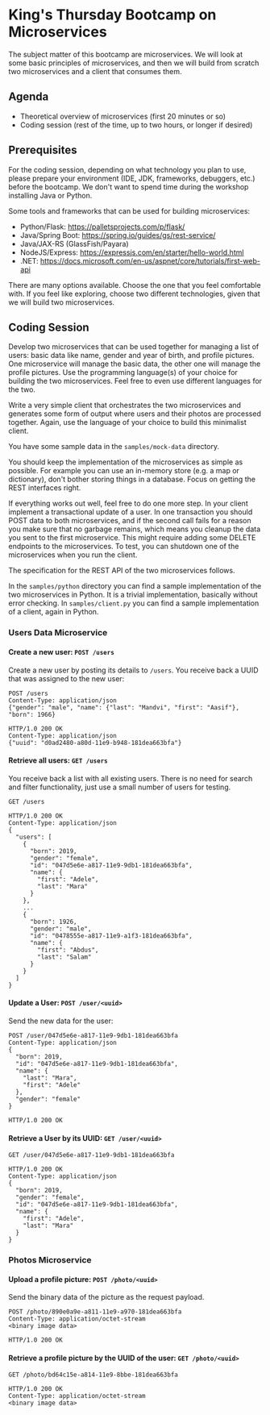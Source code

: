 # King's Thursday Bootcamp on Microservices

The subject matter of this bootcamp are microservices. We will look at some basic
principles of microservices, and then we will build from scratch two microservices
and a client that consumes them.

## Agenda

- Theoretical overview of microservices (first 20 minutes or so)
- Coding session (rest of the time, up to two hours, or longer if desired)

## Prerequisites

For the coding session, depending on what technology you plan to use, please prepare
your environment (IDE, JDK, frameworks, debuggers, etc.) before the bootcamp. We don't
want to spend time during the workshop installing Java or Python.

Some tools and frameworks that can be used for building microservices:

* Python/Flask: https://palletsprojects.com/p/flask/
* Java/Spring Boot: https://spring.io/guides/gs/rest-service/
* Java/JAX-RS (GlassFish/Payara)
* NodeJS/Express: https://expressjs.com/en/starter/hello-world.html
* .NET: https://docs.microsoft.com/en-us/aspnet/core/tutorials/first-web-api

There are many options available. Choose the one that you feel comfortable with. If
you feel like exploring, choose two different technologies, given that we will build
two microservices.

## Coding Session

Develop two microservices that can be used together for managing a list of users:
basic data like name, gender and year of birth, and profile pictures. One
microservice will manage the basic data, the other one will manage the profile
pictures. Use the programming language(s) of your choice for building the two microservices.
Feel free to even use different languages for the two.

Write a very simple client that orchestrates the two microservices and generates 
some form of output where users and their photos are processed together. Again, use the language
of your choice to build this minimalist client.

You have some sample data in the `samples/mock-data` directory.

You should keep the implementation of the microservices as simple as possible. For
example you can use an in-memory store (e.g. a map or dictionary), don't bother
storing things in a database. Focus on getting the REST interfaces right.

If everything works out well, feel free to do one more step. In your client implement
a transactional update of a user. In one transaction you should POST data to both 
microservices, and if the second call fails for a reason you make sure that no garbage
remains, which means you cleanup the data you sent to the first microservice. This 
might require adding some DELETE endpoints to the microservices. To test, you can 
shutdown one of the microservices when you run the client.

The specification for the REST API of the two microservices follows.

In the `samples/python` directory you can find a sample implementation of the two 
microservices in Python. It is a trivial implementation, basically without error
checking. In `samples/client.py` you can find a sample implementation of a client,
again in Python.

### Users Data Microservice

#### Create a new user: `POST /users`

Create a new user by posting its details to `/users`. You receive back a UUID that
was assigned to the new user:

```
POST /users
Content-Type: application/json
{"gender": "male", "name": {"last": "Mandvi", "first": "Aasif"}, "born": 1966}
```

```
HTTP/1.0 200 OK
Content-Type: application/json
{"uuid": "d0ad2480-a80d-11e9-b948-181dea663bfa"}
```

#### Retrieve all users: `GET /users`

You receive back a list with all existing users. There is no need for search and
filter functionality, just use a small number of users for testing.

```
GET /users
```

```
HTTP/1.0 200 OK
Content-Type: application/json
{
  "users": [
    {
      "born": 2019, 
      "gender": "female", 
      "id": "047d5e6e-a817-11e9-9db1-181dea663bfa", 
      "name": {
        "first": "Adele", 
        "last": "Mara"
      }
    }, 
    ...
    {
      "born": 1926, 
      "gender": "male", 
      "id": "0478555e-a817-11e9-a1f3-181dea663bfa", 
      "name": {
        "first": "Abdus", 
        "last": "Salam"
      }
    }
  ]
}
```

#### Update a User: `POST /user/<uuid>`

Send the new data for the user:

```
POST /user/047d5e6e-a817-11e9-9db1-181dea663bfa
Content-Type: application/json
{
  "born": 2019,
  "id": "047d5e6e-a817-11e9-9db1-181dea663bfa",
  "name": {
    "last": "Mara",
    "first": "Adele"
  },
  "gender": "female"
}
```

```
HTTP/1.0 200 OK
```

#### Retrieve a User by its UUID: `GET /user/<uuid>`

```
GET /user/047d5e6e-a817-11e9-9db1-181dea663bfa
```

```
HTTP/1.0 200 OK
Content-Type: application/json
{
  "born": 2019, 
  "gender": "female", 
  "id": "047d5e6e-a817-11e9-9db1-181dea663bfa", 
  "name": {
    "first": "Adele", 
    "last": "Mara"
  }
}
```

### Photos Microservice

#### Upload a profile picture: `POST /photo/<uuid>`

Send the binary data of the picture as the request payload.

```
POST /photo/890e0a9e-a811-11e9-a970-181dea663bfa
Content-Type: application/octet-stream
<binary image data>
```

```
HTTP/1.0 200 OK
```

#### Retrieve a profile picture by the UUID of the user: `GET /photo/<uuid>`

```
GET /photo/bd64c15e-a814-11e9-8bbe-181dea663bfa
```

```
HTTP/1.0 200 OK
Content-Type: application/octet-stream
<binary image data>
```